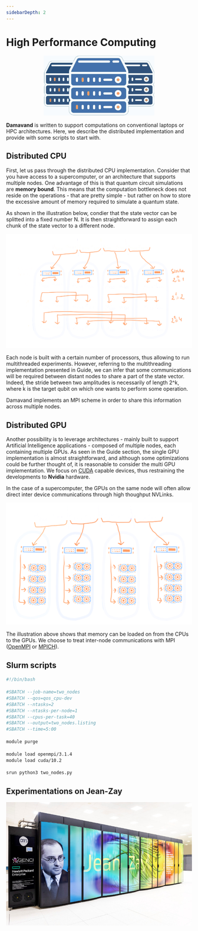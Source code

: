 ```yaml
---
sidebarDepth: 2
---
```


# High Performance Computing

<p align="center">
  <img src="/hpc_logo.png" width="300em" />
</p>

**Damavand** is written to support computations on conventional laptops or HPC architectures.
Here, we describe the distributed implementation and provide with some scripts to start with.


## Distributed CPU

First, let us pass through the distributed CPU implementation. Consider that you have access to a supercomputer, or an
architecture that supports multiple nodes. One advantage of this is that quantum circuit simulations are **memory
bound**. This means that the computation bottleneck does not reside on the operations - that are pretty simple - but
rather on how to store the excessive amount of memory required to simulate a quantum state.

As shown in the illustration below, condier that the state vector can be splitted into a fixed number N. It is then
straightforward to assign each chunk of the state vector to a different node.

![Distributed GPU](/damavand_cpu_distributed.png)

Each node is built with a certain number of processors, thus allowing to run multithreaded experiments. However,
referring to the multithreading implementation presented in Guide, we can infer that some communications will be
required between distant nodes to share a part of the state vector. Indeed, the stride between two amplitudes is
necessarily of length 2^k, where k is the target qubit on which one wants to perform some operation.

Damavand implements an MPI scheme in order to share this information across multiple nodes.

## Distributed GPU

Another possibility is to leverage architectures - mainly built to support Artificial Intelligence applications -
composed of multiple nodes, each containing multiple GPUs. As seen in the Guide section, the single GPU implementation
is almost straightforward, and although some optimizations could be further thought of, it is reasonable to consider the
multi GPU implementation. We focus on [CUDA](https://developer.nvidia.com/cuda-zone) capable devices, thus restraining
the developments to **Nvidia** hardware.

In the case of a supercomputer, the GPUs on the same node will often allow direct inter device communications through
high thoughput NVLinks.

![Distributed GPU](/damavand_gpu_distributed.png)

The illustration above shows that memory can be loaded on from the CPUs to the GPUs. We choose to treat inter-node
communications with MPI ([OpenMPI](https://www.open-mpi.org/) or [MPICH](https://www.mpich.org/)).

## Slurm scripts

```bash
#!/bin/bash

#SBATCH --job-name=two_nodes
#SBATCH --qos=qos_cpu-dev
#SBATCH --ntasks=2
#SBATCH --ntasks-per-node=1
#SBATCH --cpus-per-task=40
#SBATCH --output=two_nodes.listing
#SBATCH --time=5:00

module purge

module load openmpi/3.1.4
module load cuda/10.2

srun python3 two_nodes.py
```
## Experimentations on Jean-Zay

<p align="center">
  <img src="/jean-zay.jpg" width="600em" />
</p>
